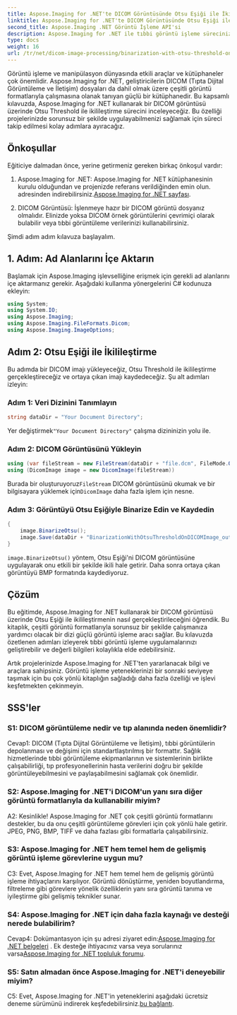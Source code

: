 ```yaml
---
title: Aspose.Imaging for .NET'te DICOM Görüntüsünde Otsu Eşiği ile İkilileştirme
linktitle: Aspose.Imaging for .NET'te DICOM Görüntüsünde Otsu Eşiği ile İkilileştirme
second_title: Aspose.Imaging .NET Görüntü İşleme API'si
description: Aspose.Imaging for .NET ile tıbbi görüntü işleme sürecinizi geliştirin. Otsu Thresholding'i kullanarak DICOM görüntü ikilileştirmesini nasıl gerçekleştireceğinizi öğrenin.
type: docs
weight: 16
url: /tr/net/dicom-image-processing/binarization-with-otsu-threshold-on-dicom-image/
---
```

Görüntü işleme ve manipülasyon dünyasında etkili araçlar ve kütüphaneler çok önemlidir. Aspose.Imaging for .NET, geliştiricilerin DICOM (Tıpta Dijital Görüntüleme ve İletişim) dosyaları da dahil olmak üzere çeşitli görüntü formatlarıyla çalışmasına olanak tanıyan güçlü bir kütüphanedir. Bu kapsamlı kılavuzda, Aspose.Imaging for .NET kullanarak bir DICOM görüntüsü üzerinde Otsu Threshold ile ikilileştirme sürecini inceleyeceğiz. Bu özelliği projelerinizde sorunsuz bir şekilde uygulayabilmenizi sağlamak için süreci takip edilmesi kolay adımlara ayıracağız.

## Önkoşullar

Eğiticiye dalmadan önce, yerine getirmeniz gereken birkaç önkoşul vardır:

1.  Aspose.Imaging for .NET: Aspose.Imaging for .NET kütüphanesinin kurulu olduğundan ve projenizde referans verildiğinden emin olun. adresinden indirebilirsiniz.[Aspose.Imaging for .NET sayfası](https://releases.aspose.com/imaging/net/).

2. DICOM Görüntüsü: İşlenmeye hazır bir DICOM görüntü dosyanız olmalıdır. Elinizde yoksa DICOM örnek görüntülerini çevrimiçi olarak bulabilir veya tıbbi görüntüleme verilerinizi kullanabilirsiniz.

Şimdi adım adım kılavuza başlayalım.

## 1. Adım: Ad Alanlarını İçe Aktarın

Başlamak için Aspose.Imaging işlevselliğine erişmek için gerekli ad alanlarını içe aktarmanız gerekir. Aşağıdaki kullanma yönergelerini C# kodunuza ekleyin:

```csharp
using System;
using System.IO;
using Aspose.Imaging;
using Aspose.Imaging.FileFormats.Dicom;
using Aspose.Imaging.ImageOptions;
```

## Adım 2: Otsu Eşiği ile İkilileştirme

Bu adımda bir DICOM imajı yükleyeceğiz, Otsu Threshold ile ikilileştirme gerçekleştireceğiz ve ortaya çıkan imajı kaydedeceğiz. Şu alt adımları izleyin:

### Adım 1: Veri Dizinini Tanımlayın

```csharp
string dataDir = "Your Document Directory";
```

 Yer değiştirmek`"Your Document Directory"` çalışma dizininizin yolu ile.

### Adım 2: DICOM Görüntüsünü Yükleyin

```csharp
using (var fileStream = new FileStream(dataDir + "file.dcm", FileMode.Open, FileAccess.Read))
using (DicomImage image = new DicomImage(fileStream))
```

 Burada bir oluşturuyoruz`FileStream` DICOM görüntüsünü okumak ve bir bilgisayara yüklemek için`DicomImage` daha fazla işlem için nesne.

### Adım 3: Görüntüyü Otsu Eşiğiyle Binarize Edin ve Kaydedin

```csharp
{
    image.BinarizeOtsu();
    image.Save(dataDir + "BinarizationWithOtsuThresholdOnDICOMImage_out.bmp", new BmpOptions());
}
```

`image.BinarizeOtsu()` yöntem, Otsu Eşiği'ni DICOM görüntüsüne uygulayarak onu etkili bir şekilde ikili hale getirir. Daha sonra ortaya çıkan görüntüyü BMP formatında kaydediyoruz.

## Çözüm

Bu eğitimde, Aspose.Imaging for .NET kullanarak bir DICOM görüntüsü üzerinde Otsu Eşiği ile ikilileştirmenin nasıl gerçekleştirileceğini öğrendik. Bu kitaplık, çeşitli görüntü formatlarıyla sorunsuz bir şekilde çalışmanıza yardımcı olacak bir dizi güçlü görüntü işleme aracı sağlar. Bu kılavuzda özetlenen adımları izleyerek tıbbi görüntü işleme uygulamalarınızı geliştirebilir ve değerli bilgileri kolaylıkla elde edebilirsiniz.

Artık projelerinizde Aspose.Imaging for .NET'ten yararlanacak bilgi ve araçlara sahipsiniz. Görüntü işleme yeteneklerinizi bir sonraki seviyeye taşımak için bu çok yönlü kitaplığın sağladığı daha fazla özelliği ve işlevi keşfetmekten çekinmeyin.

## SSS'ler

### S1: DICOM görüntüleme nedir ve tıp alanında neden önemlidir?

Cevap1: DICOM (Tıpta Dijital Görüntüleme ve İletişim), tıbbi görüntülerin depolanması ve değişimi için standartlaştırılmış bir formattır. Sağlık hizmetlerinde tıbbi görüntüleme ekipmanlarının ve sistemlerinin birlikte çalışabilirliği, tıp profesyonellerinin hasta verilerini doğru bir şekilde görüntüleyebilmesini ve paylaşabilmesini sağlamak çok önemlidir.

### S2: Aspose.Imaging for .NET'i DICOM'un yanı sıra diğer görüntü formatlarıyla da kullanabilir miyim?

A2: Kesinlikle! Aspose.Imaging for .NET çok çeşitli görüntü formatlarını destekler, bu da onu çeşitli görüntüleme görevleri için çok yönlü hale getirir. JPEG, PNG, BMP, TIFF ve daha fazlası gibi formatlarla çalışabilirsiniz.

### S3: Aspose.Imaging for .NET hem temel hem de gelişmiş görüntü işleme görevlerine uygun mu?

C3: Evet, Aspose.Imaging for .NET hem temel hem de gelişmiş görüntü işleme ihtiyaçlarını karşılıyor. Görüntü dönüştürme, yeniden boyutlandırma, filtreleme gibi görevlere yönelik özelliklerin yanı sıra görüntü tanıma ve iyileştirme gibi gelişmiş teknikler sunar.

### S4: Aspose.Imaging for .NET için daha fazla kaynağı ve desteği nerede bulabilirim?

Cevap4: Dokümantasyon için şu adresi ziyaret edin:[Aspose.Imaging for .NET belgeleri](https://reference.aspose.com/imaging/net/) . Ek desteğe ihtiyacınız varsa veya sorularınız varsa[Aspose.Imaging for .NET topluluk forumu](https://forum.aspose.com/).

### S5: Satın almadan önce Aspose.Imaging for .NET'i deneyebilir miyim?

 C5: Evet, Aspose.Imaging for .NET'in yeteneklerini aşağıdaki ücretsiz deneme sürümünü indirerek keşfedebilirsiniz.[bu bağlantı](https://releases.aspose.com/).